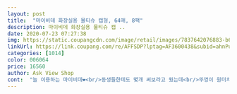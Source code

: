 ```yaml
---
layout: post 
title:  "마이비데 화장실용 물티슈 캡형, 64매, 8팩" 
description: 마이비데 화장실용 물티슈 캡 ..
date: 2020-07-23 07:27:38 
img: https://static.coupangcdn.com/image/retail/images/7837642076883-b6034d40-2769-40c5-b260-ab3f21fb4398.jpg 
linkUrl: https://link.coupang.com/re/AFFSDP?lptag=AF3600438&subid=ahnPublicAsk&pageKey=1566132055&itemId=2677991190&vendorItemId=70668518623&traceid=V0-113-bf263b850b4199cc 
categories: [1014] 
color: 006064 
price: 16560 
author: Ask View Shop 
cont:  "늘 이용하는 마이비데❤️<br/>동생들한테도 몇개 써보라고 줬는데<br/>뚜껑이 원터치 형식이라 너무 편리하고 안에 물티슈도 한장씩 잘 떨어지는 편입니다.<br/><br/>문제 하나 된적 없어서 너무 편해요!!!!!!<br/>물에녹기때문에 변기안에 버려도<br/>살짝 녹는.<br/>.<br/>? 불참사가 생깁니다ㅋㅋㅋㅋㅋㅋ<br/>액체 종류를 쏟아서 닦으려고 하면<br/>예전껀 장당 70원정도에 구매했던거 같은데<br/>일단 배송 박스 안에 열맞춰.<br/>갯수맞춰 딱 왔구요.<br/>박스안에서 마이비데의 향이 은은하게 풍기네요.<br/><br/>장당40원정도로 구매하게 된거 같네용^.<br/>^<br/>저렴하게 떠서 구매했습니당!<br/>조아하네욤ㅋㅋㅌㅌㅌㅌㅌ추천합니다!<br/>편하다구 위생적으로 더 청결해진거같다구<br/>핑크핑크 올 쓰다가 너무 뭉탱이로 뽑혀 나와서 갈아타봤어요.<br/><br/>화장실 외에도 이용하긴 하는데<br/>화장실에서 이용하기 너무 편리합니다.<br/>.<br/>!<br/>" 
---
```

